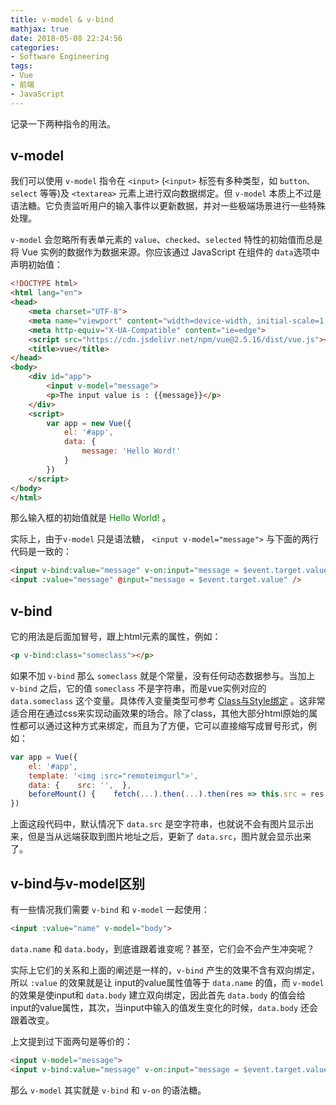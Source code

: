 ```yaml
---
title: v-model & v-bind
mathjax: true
date: 2018-05-08 22:24:56
categories:
- Software Engineering
tags:
- Vue
- 前端
- JavaScript
---
```

记录一下两种指令的用法。

<!--more-->

## v-model

我们可以使用 `v-model` 指令在 `<input>` (`<input>` 标签有多种类型，如 `button、select` 等等)及 `<textarea>` 元素上进行双向数据绑定。但 `v-model` 本质上不过是语法糖。它负责监听用户的输入事件以更新数据，并对一些极端场景进行一些特殊处理。

`v-model` 会忽略所有表单元素的 `value`、`checked`、`selected` 特性的初始值而总是将 Vue 实例的数据作为数据来源。你应该通过 JavaScript 在组件的 `data`选项中声明初始值：

```html
<!DOCTYPE html>
<html lang="en">
<head>
    <meta charset="UTF-8">
    <meta name="viewport" content="width=device-width, initial-scale=1.0">
    <meta http-equiv="X-UA-Compatible" content="ie=edge">
    <script src="https://cdn.jsdelivr.net/npm/vue@2.5.16/dist/vue.js"></script>
    <title>vue</title>
</head>
<body>
    <div id="app">
        <input v-model="message">
        <p>The input value is : {{message}}</p>
    </div>
    <script>
        var app = new Vue({
            el: '#app',
            data: {
                message: 'Hello Word!'
            }
        })
    </script>
</body>
</html>
```

那么输入框的初始值就是 <font color="green">Hello World!</font> 。



实际上，由于`v-model` 只是语法糖， `<input v-model="message">` 与下面的两行代码是一致的：

```html
<input v-bind:value="message" v-on:input="message = $event.target.value" />
<input :value="message" @input="message = $event.target.value" />
```



## v-bind

它的用法是后面加冒号，跟上html元素的属性，例如：

```html
<p v-bind:class="someclass"></p>
```

如果不加 `v-bind` 那么 `someclass` 就是个常量，没有任何动态数据参与。当加上 `v-bind` 之后，它的值 `someclass` 不是字符串，而是vue实例对应的 `data.someclass` 这个变量。具体传入变量类型可参考 [Class与Style绑定](https://cn.vuejs.org/v2/guide/class-and-style.html) 。这非常适合用在通过css来实现动画效果的场合。除了class，其他大部分html原始的属性都可以通过这种方式来绑定，而且为了方便，它可以直接缩写成冒号形式，例如：

```javascript
var app = Vue({  
    el: '#app',  
    template: '<img :src="remoteimgurl">',  
    data: {    src: '',  },  
    beforeMount() {    fetch(...).then(...).then(res => this.src = res.remoteimgurl) },
})
```

上面这段代码中，默认情况下 `data.src` 是空字符串，也就说不会有图片显示出来，但是当从远端获取到图片地址之后，更新了 `data.src`，图片就会显示出来了。



## v-bind与v-model区别

有一些情况我们需要 `v-bind` 和 `v-model` 一起使用：

```html
<input :value="name" v-model="body">
```

`data.name` 和 `data.body`，到底谁跟着谁变呢？甚至，它们会不会产生冲突呢？

实际上它们的关系和上面的阐述是一样的，`v-bind` 产生的效果不含有双向绑定，所以 `:value` 的效果就是让 input的value属性值等于 `data.name` 的值，而 `v-model` 的效果是使input和 `data.body` 建立双向绑定，因此首先 `data.body` 的值会给input的value属性，其次，当input中输入的值发生变化的时候，`data.body` 还会跟着改变。

上文提到过下面两句是等价的：

```html
<input v-model="message">
<input v-bind:value="message" v-on:input="message = $event.target.value" />
```

那么 `v-model` 其实就是 `v-bind` 和 `v-on` 的语法糖。
